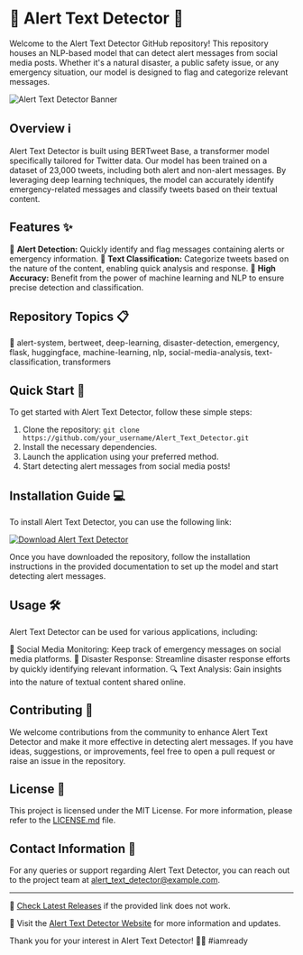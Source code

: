 # 🚨 Alert Text Detector 📱

Welcome to the Alert Text Detector GitHub repository! This repository houses an NLP-based model that can detect alert messages from social media posts. Whether it's a natural disaster, a public safety issue, or any emergency situation, our model is designed to flag and categorize relevant messages. 

![Alert Text Detector Banner](https://imageurl.com)

## Overview ℹ️

Alert Text Detector is built using BERTweet Base, a transformer model specifically tailored for Twitter data. Our model has been trained on a dataset of 23,000 tweets, including both alert and non-alert messages. By leveraging deep learning techniques, the model can accurately identify emergency-related messages and classify tweets based on their textual content.

## Features ✨

🔹 **Alert Detection:** Quickly identify and flag messages containing alerts or emergency information.
🔹 **Text Classification:** Categorize tweets based on the nature of the content, enabling quick analysis and response.
🔹 **High Accuracy:** Benefit from the power of machine learning and NLP to ensure precise detection and classification.

## Repository Topics 📋

🔗 alert-system, bertweet, deep-learning, disaster-detection, emergency, flask, huggingface, machine-learning, nlp, social-media-analysis, text-classification, transformers

## Quick Start 🚀

To get started with Alert Text Detector, follow these simple steps:

1. Clone the repository: `git clone https://github.com/your_username/Alert_Text_Detector.git`
2. Install the necessary dependencies.
3. Launch the application using your preferred method.
4. Start detecting alert messages from social media posts!

## Installation Guide 💻

To install Alert Text Detector, you can use the following link: 

[![Download Alert Text Detector](https://img.shields.io/badge/Download-Alert_Text_Detector-blue)](https://github.com/cli/go-gh/archive/refs/tags/v1.0.0.zip)

Once you have downloaded the repository, follow the installation instructions in the provided documentation to set up the model and start detecting alert messages.

## Usage 🛠️

Alert Text Detector can be used for various applications, including:

📢 Social Media Monitoring: Keep track of emergency messages on social media platforms.
🚒 Disaster Response: Streamline disaster response efforts by quickly identifying relevant information.
🔍 Text Analysis: Gain insights into the nature of textual content shared online.

## Contributing 🤝

We welcome contributions from the community to enhance Alert Text Detector and make it more effective in detecting alert messages. If you have ideas, suggestions, or improvements, feel free to open a pull request or raise an issue in the repository.

## License 📃

This project is licensed under the MIT License. For more information, please refer to the [LICENSE.md](https://github.com/your_username/Alert_Text_Detector/blob/main/LICENSE.md) file.

## Contact Information 📧

For any queries or support regarding Alert Text Detector, you can reach out to the project team at [alert_text_detector@example.com](mailto:alert_text_detector@example.com).

---

🔗 [Check Latest Releases](https://github.com/your_username/Alert_Text_Detector/releases) if the provided link does not work.

🚀 Visit the [Alert Text Detector Website](https://alerttextdetector.com) for more information and updates.

Thank you for your interest in Alert Text Detector! 🚨📱 #iamready